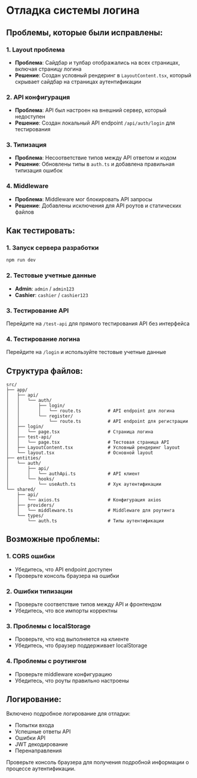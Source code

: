 # Отладка системы логина

## Проблемы, которые были исправлены:

### 1. Layout проблема
- **Проблема**: Сайдбар и тулбар отображались на всех страницах, включая страницу логина
- **Решение**: Создан условный рендеринг в `LayoutContent.tsx`, который скрывает сайдбар на страницах аутентификации

### 2. API конфигурация
- **Проблема**: API был настроен на внешний сервер, который недоступен
- **Решение**: Создан локальный API endpoint `/api/auth/login` для тестирования

### 3. Типизация
- **Проблема**: Несоответствие типов между API ответом и кодом
- **Решение**: Обновлены типы в `auth.ts` и добавлена правильная типизация ошибок

### 4. Middleware
- **Проблема**: Middleware мог блокировать API запросы
- **Решение**: Добавлены исключения для API роутов и статических файлов

## Как тестировать:

### 1. Запуск сервера разработки
```bash
npm run dev
```

### 2. Тестовые учетные данные
- **Admin**: `admin` / `admin123`
- **Cashier**: `cashier` / `cashier123`

### 3. Тестирование API
Перейдите на `/test-api` для прямого тестирования API без интерфейса

### 4. Тестирование логина
Перейдите на `/login` и используйте тестовые учетные данные

## Структура файлов:

```
src/
├── app/
│   ├── api/
│   │   └── auth/
│   │       ├── login/
│   │       │   └── route.ts          # API endpoint для логина
│   │       └── register/
│   │           └── route.ts          # API endpoint для регистрации
│   ├── login/
│   │   └── page.tsx                  # Страница логина
│   ├── test-api/
│   │   └── page.tsx                  # Тестовая страница API
│   ├── LayoutContent.tsx             # Условный рендеринг layout
│   └── layout.tsx                    # Основной layout
├── entities/
│   └── auth/
│       ├── api/
│       │   └── authApi.ts            # API клиент
│       └── hooks/
│           └── useAuth.ts            # Хук аутентификации
└── shared/
    ├── api/
    │   └── axios.ts                  # Конфигурация axios
    ├── providers/
    │   └── middleware.ts             # Middleware для роутинга
    └── types/
        └── auth.ts                   # Типы аутентификации
```

## Возможные проблемы:

### 1. CORS ошибки
- Убедитесь, что API endpoint доступен
- Проверьте консоль браузера на ошибки

### 2. Ошибки типизации
- Проверьте соответствие типов между API и фронтендом
- Убедитесь, что все импорты корректны

### 3. Проблемы с localStorage
- Проверьте, что код выполняется на клиенте
- Убедитесь, что браузер поддерживает localStorage

### 4. Проблемы с роутингом
- Проверьте middleware конфигурацию
- Убедитесь, что роуты правильно настроены

## Логирование:

Включено подробное логирование для отладки:
- Попытки входа
- Успешные ответы API
- Ошибки API
- JWT декодирование
- Перенаправления

Проверьте консоль браузера для получения подробной информации о процессе аутентификации.
